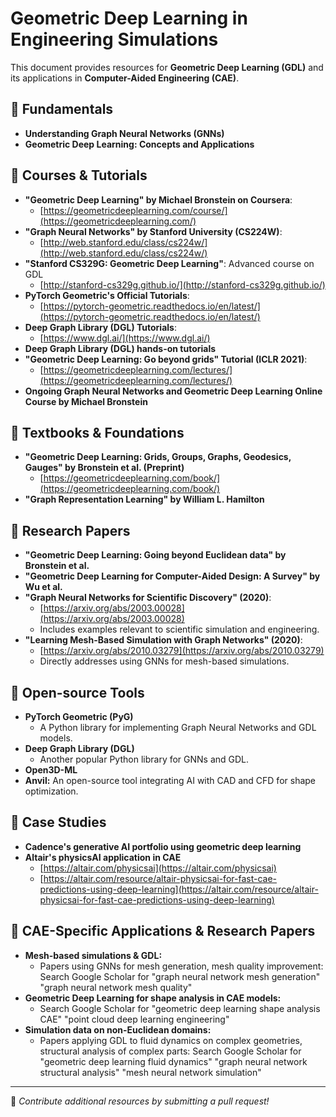 # Geometric Deep Learning in Engineering Simulations

This document provides resources for **Geometric Deep Learning (GDL)** and its applications in **Computer-Aided Engineering (CAE)**.

## 📌 Fundamentals
* **Understanding Graph Neural Networks (GNNs)**
* **Geometric Deep Learning: Concepts and Applications**

## 📌 Courses & Tutorials
* **"Geometric Deep Learning" by Michael Bronstein on Coursera**:
  * [https://geometricdeeplearning.com/course/](https://geometricdeeplearning.com/)
* **"Graph Neural Networks" by Stanford University (CS224W)**:
  * [http://web.stanford.edu/class/cs224w/](http://web.stanford.edu/class/cs224w/)
* **"Stanford CS329G: Geometric Deep Learning"**: Advanced course on GDL
  * [http://stanford-cs329g.github.io/](http://stanford-cs329g.github.io/)
* **PyTorch Geometric's Official Tutorials**:
  * [https://pytorch-geometric.readthedocs.io/en/latest/](https://pytorch-geometric.readthedocs.io/en/latest/)
* **Deep Graph Library (DGL) Tutorials**:
  * [https://www.dgl.ai/](https://www.dgl.ai/)
* **Deep Graph Library (DGL) hands-on tutorials**
* **"Geometric Deep Learning: Go beyond grids" Tutorial (ICLR 2021)**:
  * [https://geometricdeeplearning.com/lectures/](https://geometricdeeplearning.com/lectures/)
* **Ongoing Graph Neural Networks and Geometric Deep Learning Online Course by Michael Bronstein**

## 📌 Textbooks & Foundations
* **"Geometric Deep Learning: Grids, Groups, Graphs, Geodesics, Gauges" by Bronstein et al. (Preprint)**
  * [https://geometricdeeplearning.com/book/](https://geometricdeeplearning.com/book/)
* **"Graph Representation Learning" by William L. Hamilton**

## 📌 Research Papers
* **"Geometric Deep Learning: Going beyond Euclidean data" by Bronstein et al.**
* **"Geometric Deep Learning for Computer-Aided Design: A Survey" by Wu et al.**
* **"Graph Neural Networks for Scientific Discovery" (2020)**:
  * [https://arxiv.org/abs/2003.00028](https://arxiv.org/abs/2003.00028)
  * Includes examples relevant to scientific simulation and engineering.
* **"Learning Mesh-Based Simulation with Graph Networks" (2020)**:
  * [https://arxiv.org/abs/2010.03279](https://arxiv.org/abs/2010.03279)
  * Directly addresses using GNNs for mesh-based simulations.

## 📌 Open-source Tools
* **PyTorch Geometric (PyG)**
  * A Python library for implementing Graph Neural Networks and GDL models.
* **Deep Graph Library (DGL)**
  * Another popular Python library for GNNs and GDL.
* **Open3D-ML**
* **Anvil:** An open-source tool integrating AI with CAD and CFD for shape optimization.

## 📌 Case Studies
* **Cadence's generative AI portfolio using geometric deep learning**
* **Altair's physicsAI application in CAE**
  * [https://altair.com/physicsai](https://altair.com/physicsai)
  * [https://altair.com/resource/altair-physicsai-for-fast-cae-predictions-using-deep-learning](https://altair.com/resource/altair-physicsai-for-fast-cae-predictions-using-deep-learning)

## 📌 CAE-Specific Applications & Research Papers

* **Mesh-based simulations & GDL:**
  * Papers using GNNs for mesh generation, mesh quality improvement: Search Google Scholar for "graph neural network mesh generation" "graph neural network mesh quality"
* **Geometric Deep Learning for shape analysis in CAE models:**
  * Search Google Scholar for "geometric deep learning shape analysis CAE" "point cloud deep learning engineering"
* **Simulation data on non-Euclidean domains:**
  * Papers applying GDL to fluid dynamics on complex geometries, structural analysis of complex parts: Search Google Scholar for "geometric deep learning fluid dynamics" "graph neural network structural analysis" "mesh neural network simulation"

---

📌 *Contribute additional resources by submitting a pull request!*
